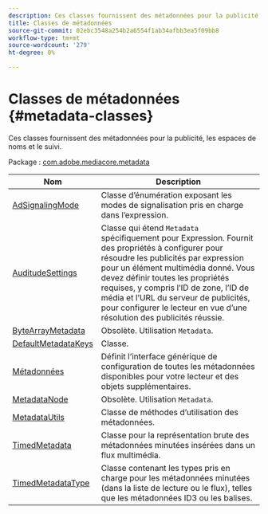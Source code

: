 ```yaml
---
description: Ces classes fournissent des métadonnées pour la publicité, les espaces de noms et le suivi.
title: Classes de métadonnées
source-git-commit: 02ebc3548a254b2a6554f1ab34afbb3ea5f09bb8
workflow-type: tm+mt
source-wordcount: '279'
ht-degree: 0%

---
```


# Classes de métadonnées {#metadata-classes}

Ces classes fournissent des métadonnées pour la publicité, les espaces de noms et le suivi.

Package : [com.adobe.mediacore.metadata](https://help.adobe.com/en_US/primetime/api/psdk/asdoc-dhls_1.4/com/adobe/mediacore/metadata/package-detail.html)

| Nom | Description |
|---|---|
| [AdSignalingMode](https://help.adobe.com/en_US/primetime/api/psdk/asdoc-dhls_1.4/com/adobe/mediacore/metadata/AdSignalingMode.html) | Classe d’énumération exposant les modes de signalisation pris en charge dans l’expression. |
| [AuditudeSettings](https://help.adobe.com/en_US/primetime/api/psdk/asdoc-dhls_1.4/com/adobe/mediacore/metadata/AuditudeSettings.html) | Classe qui étend `Metadata` spécifiquement pour Expression. Fournit des propriétés à configurer pour résoudre les publicités par expression pour un élément multimédia donné. Vous devez définir toutes les propriétés requises, y compris l’ID de zone, l’ID de média et l’URL du serveur de publicités, pour configurer le lecteur en vue d’une résolution des publicités réussie. |
| [ByteArrayMetadata](https://help.adobe.com/en_US/primetime/api/psdk/asdoc-dhls_1.4/com/adobe/mediacore/metadata/ByteArrayMetadata.html) | Obsolète. Utilisation `Metadata`. |
| [DefaultMetadataKeys](https://help.adobe.com/en_US/primetime/api/psdk/asdoc-dhls_1.4/com/adobe/mediacore/metadata/DefaultMetadataKeys.html) | Classe. |
| [Métadonnées](https://help.adobe.com/en_US/primetime/api/psdk/asdoc-dhls_1.4/com/adobe/mediacore/metadata/Metadata.html) | Définit l’interface générique de configuration de toutes les métadonnées disponibles pour votre lecteur et des objets supplémentaires. |
| [MetadataNode](https://help.adobe.com/en_US/primetime/api/psdk/asdoc-dhls_1.4/com/adobe/mediacore/metadata/MetadataNode.html) | Obsolète. Utilisation `Metadata`. |
| [MetadataUtils](https://help.adobe.com/en_US/primetime/api/psdk/asdoc-dhls_1.4/com/adobe/mediacore/metadata/MetadataUtils.html) | Classe de méthodes d’utilisation des métadonnées. |
| [TimedMetadata](https://help.adobe.com/en_US/primetime/api/psdk/asdoc-dhls_1.4/com/adobe/mediacore/metadata/TimedMetadata.html) | Classe pour la représentation brute des métadonnées minutées insérées dans un flux multimédia. |
| [TimedMetadataType](https://help.adobe.com/en_US/primetime/api/psdk/asdoc-dhls_1.4/com/adobe/mediacore/metadata/TimedMetadataType.html) | Classe contenant les types pris en charge pour les métadonnées minutées (dans la liste de lecture ou le flux), telles que les métadonnées ID3 ou les balises. |
